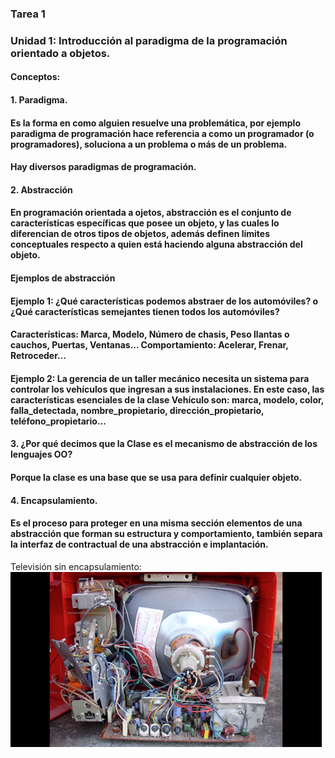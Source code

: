 ### Tarea 1
### Unidad 1: Introducción al paradigma de la programación orientado a objetos.
#### Conceptos:
#### 1. Paradigma.
####    Es la forma en como alguien resuelve una problemática, por ejemplo paradigma de programación hace          referencia a como un programador (o programadores), soluciona a un problema o más de un problema. 
####    Hay diversos paradigmas de programación.

#### 2. Abstracción
####    En programación orientada a ojetos, abstracción es el conjunto de características específicas que          posee un objeto, y las cuales lo diferencian de otros tipos de objetos, además definen límites             conceptuales respecto a quien está haciendo alguna abstracción del objeto.

####    Ejemplos de abstracción
####    Ejemplo 1: ¿Qué características podemos abstraer de los automóviles? o ¿Qué características                semejantes tienen todos los automóviles?
####    Características: Marca, Modelo, Número de chasis, Peso llantas o cauchos, Puertas, Ventanas...             Comportamiento: Acelerar, Frenar, Retroceder...

####    Ejemplo 2: La gerencia de un taller mecánico necesita un sistema para controlar los vehículos que          ingresan a sus instalaciones. En este caso, las características esenciales de la clase Vehículo            son: marca, modelo, color, falla_detectada, nombre_propietario, dirección_propietario,                     teléfono_propietario...

#### 3. ¿Por qué decimos que la Clase es el mecanismo de abstracción de los lenguajes OO? 
####     Porque la clase es una base que se usa para definir cualquier objeto.

#### 4. Encapsulamiento.
####    Es el proceso para proteger en una misma sección elementos de una abstracción que forman su                estructura y comportamiento, también separa la interfaz de contractual de una abstracción e                implantación.

Televisión sin encapsulamiento:
![alt text](./img/img.png)